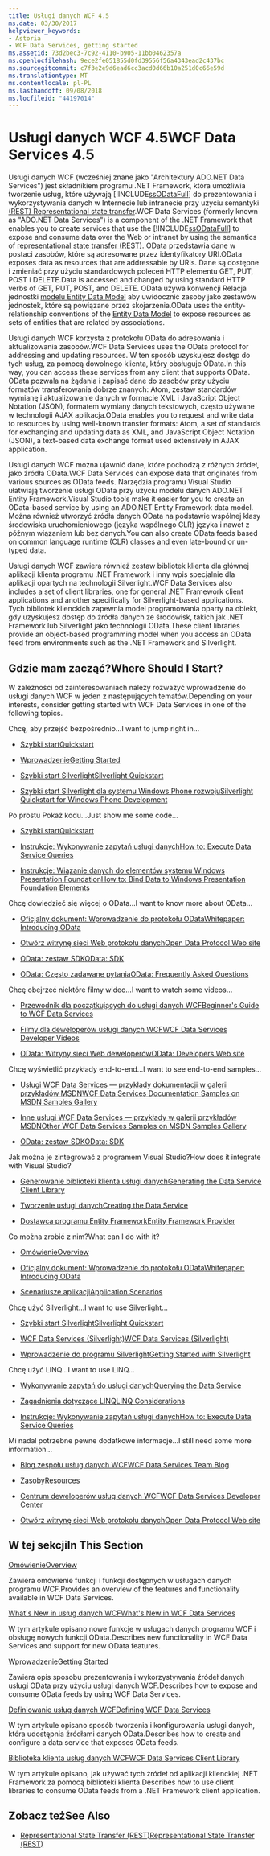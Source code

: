 ```yaml
---
title: Usługi danych WCF 4.5
ms.date: 03/30/2017
helpviewer_keywords:
- Astoria
- WCF Data Services, getting started
ms.assetid: 73d2bec3-7c92-4110-b905-11bb0462357a
ms.openlocfilehash: 9ece2fe051855d0fd39556f56a4343ead2c437bc
ms.sourcegitcommit: c7f3e2e9d6ead6cc3acd0d66b10a251d0c66e59d
ms.translationtype: MT
ms.contentlocale: pl-PL
ms.lasthandoff: 09/08/2018
ms.locfileid: "44197014"
---
```

# <a name="wcf-data-services-45"></a><span data-ttu-id="933e6-102">Usługi danych WCF 4.5</span><span class="sxs-lookup"><span data-stu-id="933e6-102">WCF Data Services 4.5</span></span>

<span data-ttu-id="933e6-103">Usługi danych WCF (wcześniej znane jako "Architektury ADO.NET Data Services") jest składnikiem programu .NET Framework, która umożliwia tworzenie usług, które używają [!INCLUDE[ssODataFull](../../../../includes/ssodatafull-md.md)] do prezentowania i wykorzystywania danych w Internecie lub intranecie przy użyciu semantyki [ (REST) Representational state transfer](https://go.microsoft.com/fwlink/?LinkId=113919).</span><span class="sxs-lookup"><span data-stu-id="933e6-103">WCF Data Services (formerly known as "ADO.NET Data Services") is a component of the .NET Framework that enables you to create services that use the [!INCLUDE[ssODataFull](../../../../includes/ssodatafull-md.md)] to expose and consume data over the Web or intranet by using the semantics of [representational state transfer (REST)](https://go.microsoft.com/fwlink/?LinkId=113919).</span></span> <span data-ttu-id="933e6-104">OData przedstawia dane w postaci zasobów, które są adresowane przez identyfikatory URI.</span><span class="sxs-lookup"><span data-stu-id="933e6-104">OData exposes data as resources that are addressable by URIs.</span></span> <span data-ttu-id="933e6-105">Dane są dostępne i zmieniać przy użyciu standardowych poleceń HTTP elementu GET, PUT, POST i DELETE.</span><span class="sxs-lookup"><span data-stu-id="933e6-105">Data is accessed and changed by using standard HTTP verbs of GET, PUT, POST, and DELETE.</span></span> <span data-ttu-id="933e6-106">OData używa konwencji Relacja jednostki [modelu Entity Data Model](../../../../docs/framework/data/adonet/entity-data-model.md) aby uwidocznić zasoby jako zestawów jednostek, które są powiązane przez skojarzenia.</span><span class="sxs-lookup"><span data-stu-id="933e6-106">OData uses the entity-relationship conventions of the [Entity Data Model](../../../../docs/framework/data/adonet/entity-data-model.md) to expose resources as sets of entities that are related by associations.</span></span>

<span data-ttu-id="933e6-107">Usługi danych WCF korzysta z protokołu OData do adresowania i aktualizowania zasobów.</span><span class="sxs-lookup"><span data-stu-id="933e6-107">WCF Data Services uses the OData protocol for addressing and updating resources.</span></span> <span data-ttu-id="933e6-108">W ten sposób uzyskujesz dostęp do tych usług, za pomocą dowolnego klienta, który obsługuje OData.</span><span class="sxs-lookup"><span data-stu-id="933e6-108">In this way, you can access these services from any client that supports OData.</span></span> <span data-ttu-id="933e6-109">OData pozwala na żądania i zapisać dane do zasobów przy użyciu formatów transferowania dobrze znanych: Atom, zestaw standardów wymianę i aktualizowanie danych w formacie XML i JavaScript Object Notation (JSON), formatem wymiany danych tekstowych, często używane w technologii AJAX aplikacja.</span><span class="sxs-lookup"><span data-stu-id="933e6-109">OData enables you to request and write data to resources by using well-known transfer formats: Atom, a set of standards for exchanging and updating data as XML, and JavaScript Object Notation (JSON), a text-based data exchange format used extensively in AJAX application.</span></span>

<span data-ttu-id="933e6-110">Usługi danych WCF można ujawnić dane, które pochodzą z różnych źródeł, jako źródła OData.</span><span class="sxs-lookup"><span data-stu-id="933e6-110">WCF Data Services can expose data that originates from various sources as OData feeds.</span></span> <span data-ttu-id="933e6-111">Narzędzia programu Visual Studio ułatwiają tworzenie usługi OData przy użyciu modelu danych ADO.NET Entity Framework.</span><span class="sxs-lookup"><span data-stu-id="933e6-111">Visual Studio tools make it easier for you to create an OData-based service by using an ADO.NET Entity Framework data model.</span></span> <span data-ttu-id="933e6-112">Można również utworzyć źródła danych OData na podstawie wspólnej klasy środowiska uruchomieniowego (języka wspólnego CLR) języka i nawet z późnym wiązaniem lub bez danych.</span><span class="sxs-lookup"><span data-stu-id="933e6-112">You can also create OData feeds based on common language runtime (CLR) classes and even late-bound or un-typed data.</span></span>

<span data-ttu-id="933e6-113">Usługi danych WCF zawiera również zestaw bibliotek klienta dla głównej aplikacji klienta programu .NET Framework i inny wpis specjalnie dla aplikacji opartych na technologii Silverlight.</span><span class="sxs-lookup"><span data-stu-id="933e6-113">WCF Data Services also includes a set of client libraries, one for general .NET Framework client applications and another specifically for Silverlight-based applications.</span></span> <span data-ttu-id="933e6-114">Tych bibliotek klienckich zapewnia model programowania oparty na obiekt, gdy uzyskujesz dostęp do źródła danych ze środowisk, takich jak .NET Framework lub Silverlight jako technologii OData.</span><span class="sxs-lookup"><span data-stu-id="933e6-114">These client libraries provide an object-based programming model when you access an OData feed from environments such as the .NET Framework and Silverlight.</span></span>

## <a name="where-should-i-start"></a><span data-ttu-id="933e6-115">Gdzie mam zacząć?</span><span class="sxs-lookup"><span data-stu-id="933e6-115">Where Should I Start?</span></span>

<span data-ttu-id="933e6-116">W zależności od zainteresowaniach należy rozważyć wprowadzenie do usługi danych WCF w jeden z następujących tematów.</span><span class="sxs-lookup"><span data-stu-id="933e6-116">Depending on your interests, consider getting started with WCF Data Services in one of the following topics.</span></span>

<span data-ttu-id="933e6-117">Chcę, aby przejść bezpośrednio...</span><span class="sxs-lookup"><span data-stu-id="933e6-117">I want to jump right in...</span></span>

-   [<span data-ttu-id="933e6-118">Szybki start</span><span class="sxs-lookup"><span data-stu-id="933e6-118">Quickstart</span></span>](../../../../docs/framework/data/wcf/quickstart-wcf-data-services.md)

-   [<span data-ttu-id="933e6-119">Wprowadzenie</span><span class="sxs-lookup"><span data-stu-id="933e6-119">Getting Started</span></span>](../../../../docs/framework/data/wcf/getting-started-with-wcf-data-services.md)

-   [<span data-ttu-id="933e6-120">Szybki start Silverlight</span><span class="sxs-lookup"><span data-stu-id="933e6-120">Silverlight Quickstart</span></span>](https://go.microsoft.com/fwlink/?LinkID=192782)

-   [<span data-ttu-id="933e6-121">Szybki start Silverlight dla systemu Windows Phone rozwoju</span><span class="sxs-lookup"><span data-stu-id="933e6-121">Silverlight Quickstart for Windows Phone Development</span></span>](https://go.microsoft.com/fwlink/?LinkID=214535)

<span data-ttu-id="933e6-122">Po prostu Pokaż kodu...</span><span class="sxs-lookup"><span data-stu-id="933e6-122">Just show me some code...</span></span>

-   [<span data-ttu-id="933e6-123">Szybki start</span><span class="sxs-lookup"><span data-stu-id="933e6-123">Quickstart</span></span>](../../../../docs/framework/data/wcf/quickstart-wcf-data-services.md)

-   [<span data-ttu-id="933e6-124">Instrukcje: Wykonywanie zapytań usługi danych</span><span class="sxs-lookup"><span data-stu-id="933e6-124">How to: Execute Data Service Queries</span></span>](../../../../docs/framework/data/wcf/how-to-execute-data-service-queries-wcf-data-services.md)

-   [<span data-ttu-id="933e6-125">Instrukcje: Wiązanie danych do elementów systemu Windows Presentation Foundation</span><span class="sxs-lookup"><span data-stu-id="933e6-125">How to: Bind Data to Windows Presentation Foundation Elements</span></span>](../../../../docs/framework/data/wcf/bind-data-to-wpf-elements-wcf-data-services.md)

<span data-ttu-id="933e6-126">Chcę dowiedzieć się więcej o OData...</span><span class="sxs-lookup"><span data-stu-id="933e6-126">I want to know more about OData...</span></span>

 -   [<span data-ttu-id="933e6-127">Oficjalny dokument: Wprowadzenie do protokołu OData</span><span class="sxs-lookup"><span data-stu-id="933e6-127">Whitepaper: Introducing OData</span></span>](https://go.microsoft.com/fwlink/?LinkId=220867)

-   [<span data-ttu-id="933e6-128">Otwórz witrynę sieci Web protokołu danych</span><span class="sxs-lookup"><span data-stu-id="933e6-128">Open Data Protocol Web site</span></span>](https://go.microsoft.com/fwlink/?LinkID=184554)

-   [<span data-ttu-id="933e6-129">OData: zestaw SDK</span><span class="sxs-lookup"><span data-stu-id="933e6-129">OData: SDK</span></span>](https://go.microsoft.com/fwlink/?LinkID=185248)

-   [<span data-ttu-id="933e6-130">OData: Często zadawane pytania</span><span class="sxs-lookup"><span data-stu-id="933e6-130">OData: Frequently Asked Questions</span></span>](https://go.microsoft.com/fwlink/?LinkId=185867)

<span data-ttu-id="933e6-131">Chcę obejrzeć niektóre filmy wideo...</span><span class="sxs-lookup"><span data-stu-id="933e6-131">I want to watch some videos...</span></span>

-   [<span data-ttu-id="933e6-132">Przewodnik dla początkujących do usługi danych WCF</span><span class="sxs-lookup"><span data-stu-id="933e6-132">Beginner's Guide to WCF Data Services</span></span>](https://go.microsoft.com/fwlink/?LinkId=220864)

-   [<span data-ttu-id="933e6-133">Filmy dla deweloperów usługi danych WCF</span><span class="sxs-lookup"><span data-stu-id="933e6-133">WCF Data Services Developer Videos</span></span>](https://go.microsoft.com/fwlink/?LinkId=220861)

-   [<span data-ttu-id="933e6-134">OData: Witryny sieci Web deweloperów</span><span class="sxs-lookup"><span data-stu-id="933e6-134">OData: Developers Web site</span></span>](https://go.microsoft.com/fwlink/?LinkId=185866)

<span data-ttu-id="933e6-135">Chcę wyświetlić przykłady end-to-end...</span><span class="sxs-lookup"><span data-stu-id="933e6-135">I want to see end-to-end samples...</span></span>

-   [<span data-ttu-id="933e6-136">Usługi WCF Data Services — przykłady dokumentacji w galerii przykładów MSDN</span><span class="sxs-lookup"><span data-stu-id="933e6-136">WCF Data Services Documentation Samples on MSDN Samples Gallery</span></span>](https://go.microsoft.com/fwlink/?LinkID=220865)

-   [<span data-ttu-id="933e6-137">Inne usługi WCF Data Services — przykłady w galerii przykładów MSDN</span><span class="sxs-lookup"><span data-stu-id="933e6-137">Other WCF Data Services Samples on MSDN Samples Gallery</span></span>](https://go.microsoft.com/fwlink/?LinkId=220866)

-   [<span data-ttu-id="933e6-138">OData: zestaw SDK</span><span class="sxs-lookup"><span data-stu-id="933e6-138">OData: SDK</span></span>](https://go.microsoft.com/fwlink/?LinkID=185248)

<span data-ttu-id="933e6-139">Jak można je zintegrować z programem Visual Studio?</span><span class="sxs-lookup"><span data-stu-id="933e6-139">How does it integrate with Visual Studio?</span></span>

-   [<span data-ttu-id="933e6-140">Generowanie biblioteki klienta usługi danych</span><span class="sxs-lookup"><span data-stu-id="933e6-140">Generating the Data Service Client Library</span></span>](../../../../docs/framework/data/wcf/generating-the-data-service-client-library-wcf-data-services.md)

-   [<span data-ttu-id="933e6-141">Tworzenie usługi danych</span><span class="sxs-lookup"><span data-stu-id="933e6-141">Creating the Data Service</span></span>](../../../../docs/framework/data/wcf/creating-the-data-service.md)

-   [<span data-ttu-id="933e6-142">Dostawca programu Entity Framework</span><span class="sxs-lookup"><span data-stu-id="933e6-142">Entity Framework Provider</span></span>](../../../../docs/framework/data/wcf/entity-framework-provider-wcf-data-services.md)

<span data-ttu-id="933e6-143">Co można zrobić z nim?</span><span class="sxs-lookup"><span data-stu-id="933e6-143">What can I do with it?</span></span>

-   [<span data-ttu-id="933e6-144">Omówienie</span><span class="sxs-lookup"><span data-stu-id="933e6-144">Overview</span></span>](../../../../docs/framework/data/wcf/wcf-data-services-overview.md)

-   [<span data-ttu-id="933e6-145">Oficjalny dokument: Wprowadzenie do protokołu OData</span><span class="sxs-lookup"><span data-stu-id="933e6-145">Whitepaper: Introducing OData</span></span>](https://go.microsoft.com/fwlink/?LinkId=220867)

-   [<span data-ttu-id="933e6-146">Scenariusze aplikacji</span><span class="sxs-lookup"><span data-stu-id="933e6-146">Application Scenarios</span></span>](../../../../docs/framework/data/wcf/application-scenarios-wcf-data-services.md)

<span data-ttu-id="933e6-147">Chcę użyć Silverlight...</span><span class="sxs-lookup"><span data-stu-id="933e6-147">I want to use Silverlight...</span></span>

-   [<span data-ttu-id="933e6-148">Szybki start Silverlight</span><span class="sxs-lookup"><span data-stu-id="933e6-148">Silverlight Quickstart</span></span>](https://go.microsoft.com/fwlink/?LinkID=192782)

-   [<span data-ttu-id="933e6-149">WCF Data Services (Silverlight)</span><span class="sxs-lookup"><span data-stu-id="933e6-149">WCF Data Services (Silverlight)</span></span>](https://go.microsoft.com/fwlink/?LinkID=143149)

-   [<span data-ttu-id="933e6-150">Wprowadzenie do programu Silverlight</span><span class="sxs-lookup"><span data-stu-id="933e6-150">Getting Started with Silverlight</span></span>](https://go.microsoft.com/fwlink/?LinkId=148366)

<span data-ttu-id="933e6-151">Chcę użyć LINQ...</span><span class="sxs-lookup"><span data-stu-id="933e6-151">I want to use LINQ...</span></span>

-   [<span data-ttu-id="933e6-152">Wykonywanie zapytań do usługi danych</span><span class="sxs-lookup"><span data-stu-id="933e6-152">Querying the Data Service</span></span>](../../../../docs/framework/data/wcf/querying-the-data-service-wcf-data-services.md)

-   [<span data-ttu-id="933e6-153">Zagadnienia dotyczące LINQ</span><span class="sxs-lookup"><span data-stu-id="933e6-153">LINQ Considerations</span></span>](../../../../docs/framework/data/wcf/linq-considerations-wcf-data-services.md)

-   [<span data-ttu-id="933e6-154">Instrukcje: Wykonywanie zapytań usługi danych</span><span class="sxs-lookup"><span data-stu-id="933e6-154">How to: Execute Data Service Queries</span></span>](../../../../docs/framework/data/wcf/how-to-execute-data-service-queries-wcf-data-services.md)

<span data-ttu-id="933e6-155">Mi nadal potrzebne pewne dodatkowe informacje...</span><span class="sxs-lookup"><span data-stu-id="933e6-155">I still need some more information...</span></span>

-   [<span data-ttu-id="933e6-156">Blog zespołu usług danych WCF</span><span class="sxs-lookup"><span data-stu-id="933e6-156">WCF Data Services Team Blog</span></span>](https://go.microsoft.com/fwlink/?LinkID=150511)

-   [<span data-ttu-id="933e6-157">Zasoby</span><span class="sxs-lookup"><span data-stu-id="933e6-157">Resources</span></span>](../../../../docs/framework/data/wcf/wcf-data-services-resources.md)

-   [<span data-ttu-id="933e6-158">Centrum deweloperów usług danych WCF</span><span class="sxs-lookup"><span data-stu-id="933e6-158">WCF Data Services Developer Center</span></span>](https://go.microsoft.com/fwlink/?LinkId=220868)

-   [<span data-ttu-id="933e6-159">Otwórz witrynę sieci Web protokołu danych</span><span class="sxs-lookup"><span data-stu-id="933e6-159">Open Data Protocol Web site</span></span>](https://go.microsoft.com/fwlink/?LinkID=184554)

## <a name="in-this-section"></a><span data-ttu-id="933e6-160">W tej sekcji</span><span class="sxs-lookup"><span data-stu-id="933e6-160">In This Section</span></span>

 [<span data-ttu-id="933e6-161">Omówienie</span><span class="sxs-lookup"><span data-stu-id="933e6-161">Overview</span></span>](../../../../docs/framework/data/wcf/wcf-data-services-overview.md)

 <span data-ttu-id="933e6-162">Zawiera omówienie funkcji i funkcji dostępnych w usługach danych programu WCF.</span><span class="sxs-lookup"><span data-stu-id="933e6-162">Provides an overview of the features and functionality available in WCF Data Services.</span></span>

 [<span data-ttu-id="933e6-163">What's New in usług danych WCF</span><span class="sxs-lookup"><span data-stu-id="933e6-163">What's New in WCF Data Services</span></span>](https://msdn.microsoft.com/library/cf22cad5-b8d9-472b-8d7c-b863b64eaae8)

 <span data-ttu-id="933e6-164">W tym artykule opisano nowe funkcje w usługach danych programu WCF i obsługę nowych funkcji OData.</span><span class="sxs-lookup"><span data-stu-id="933e6-164">Describes new functionality in WCF Data Services and support for new OData features.</span></span>

 [<span data-ttu-id="933e6-165">Wprowadzenie</span><span class="sxs-lookup"><span data-stu-id="933e6-165">Getting Started</span></span>](../../../../docs/framework/data/wcf/getting-started-with-wcf-data-services.md)

 <span data-ttu-id="933e6-166">Zawiera opis sposobu prezentowania i wykorzystywania źródeł danych usługi OData przy użyciu usługi danych WCF.</span><span class="sxs-lookup"><span data-stu-id="933e6-166">Describes how to expose and consume OData feeds by using WCF Data Services.</span></span>

 [<span data-ttu-id="933e6-167">Definiowanie usług danych WCF</span><span class="sxs-lookup"><span data-stu-id="933e6-167">Defining WCF Data Services</span></span>](../../../../docs/framework/data/wcf/defining-wcf-data-services.md)

 <span data-ttu-id="933e6-168">W tym artykule opisano sposób tworzenia i konfigurowania usługi danych, która udostępnia źródłami danych OData.</span><span class="sxs-lookup"><span data-stu-id="933e6-168">Describes how to create and configure a data service that exposes OData feeds.</span></span>

 [<span data-ttu-id="933e6-169">Biblioteka klienta usług danych WCF</span><span class="sxs-lookup"><span data-stu-id="933e6-169">WCF Data Services Client Library</span></span>](../../../../docs/framework/data/wcf/wcf-data-services-client-library.md)

 <span data-ttu-id="933e6-170">W tym artykule opisano, jak używać tych źródeł od aplikacji klienckiej .NET Framework za pomocą biblioteki klienta.</span><span class="sxs-lookup"><span data-stu-id="933e6-170">Describes how to use client libraries to consume OData feeds from a .NET Framework client application.</span></span>

## <a name="see-also"></a><span data-ttu-id="933e6-171">Zobacz też</span><span class="sxs-lookup"><span data-stu-id="933e6-171">See Also</span></span>

- [<span data-ttu-id="933e6-172">Representational State Transfer (REST)</span><span class="sxs-lookup"><span data-stu-id="933e6-172">Representational State Transfer (REST)</span></span>](https://go.microsoft.com/fwlink/?LinkId=113919)
